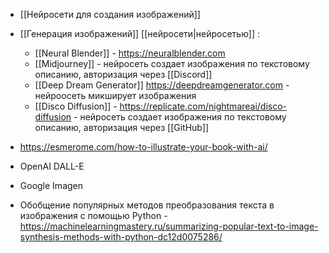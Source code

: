 * [[Нейросети для создания изображений]]
* [[Генерация изображений]] [[нейросети|нейросетью]] :
	* [[Neural Blender]] - https://neuralblender.com
	* [[Midjourney]] - нейросеть создает изображения по текстовому описанию, авторизация через [[Discord]]
	* [[Deep Dream Generator]] https://deepdreamgenerator.com - нейроосеть микширует изображения
	* [[Disco Diffusion]] - https://replicate.com/nightmareai/disco-diffusion - нейросеть создает изображения по текстовому описанию, авторизация через [[GitHub]]


* https://esmerome.com/how-to-illustrate-your-book-with-ai/
* OpenAI DALL-E
* Google Imagen
* Обобщение популярных методов преобразования текста в изображения с помощью Python - https://machinelearningmastery.ru/summarizing-popular-text-to-image-synthesis-methods-with-python-dc12d0075286/
